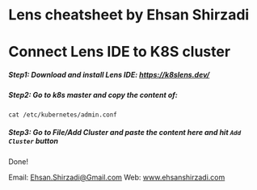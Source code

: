 # Lens cheatsheet by Ehsan Shirzadi

# Connect Lens IDE to K8S cluster
##### Step1: Download and install Lens IDE: https://k8slens.dev/
##### Step2: Go to k8s master and copy the content of:
```
cat /etc/kubernetes/admin.conf
```
##### Step3: Go to File/Add Cluster and paste the content here and hit `Add Cluster` button
Done!


Email: Ehsan.Shirzadi@Gmail.com
Web: www.ehsanshirzadi.com
